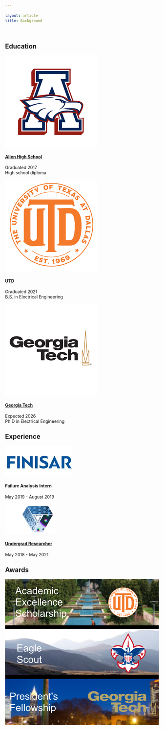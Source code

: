 ```yaml
---

layout: article
title: Background

---
```


## Education


<div class="grid">


 <div class="cell cell--auto">

<div class="card">
  <div class="card__image">
    <img class="image" src="/allen.png"/>
  </div>
  <div class="card__content">
    <div class="card__header">
      <h4><a href="/home">Allen High School</a></h4>
    </div>
    <p>Graduated 2017 <br> High school diploma</p>
  </div>
</div>

</div>

<div class="cell cell--1">

</div>


<div class="cell cell--auto">

  <div class="card">
  <div class="card__image">
    <img class="image" src="/utd.png"/>
  </div>
  <div class="card__content">
    <div class="card__header">
      <h4><a href="/home">UTD</a> </h4>
    </div>
    <p>Graduated 2021 <br> B.S. in Electrical Engineering  </p>
  </div>
</div>

</div>

<div class="cell cell--1">

</div>


<div class="cell cell--auto">


<div class="card">
  <div class="card__image">
    <img class="image" src="/tech.png"/>
  </div>
  <div class="card__content">
    <div class="card__header">
      <h4><a href="/home">Georgia Tech</a></h4>
    </div>
    <p>Expected 2026 <br> Ph.D in Electrical Engineering</p>
  </div>
</div>


</div>


</div>

## Experience

<div class="grid">

<div class="cell cell--6">

<div class="item">
  <div class="item__image">
    <img class="image" src="/finisar.png"/>
  </div>
  <div class="item__content">
    <div class="item__header">
      <h4>Failure Analysis Intern</h4>
    </div>
    <div class="item__description">
      <p>May 2019 - August 2019</p>
    </div>
  </div>
</div>

</div>

<div class="cell cell--auto">

</div>


<div class="cell cell--6">

<div class="item">
  <div class="item__image">
    <img class="image" src="/nsc.png"/>
  </div>
  <div class="item__content">
    <div class="item__header">
      <h4> <a href = "https://personal.utdallas.edu/~joseph.friedman/">Undergrad Researcher </a></h4> 
    </div>
    <div class="item__description">
      <p>May 2018 - May 2021</p>
    </div>
  </div>
</div>

</div>



</div>

## Awards

<style>
  .swiper-demo {
    height: 220px;
  }
  .swiper-demo .swiper__slide {
    display: flex;
    align-items: center;
    justify-content: center;
    font-size: 3rem;
    color: #fff;
  }
  .swiper-demo .swiper__slide:nth-child(even) {
    background-color: #ff69b4;
  }
  .swiper-demo .swiper__slide:nth-child(odd) {
    background-color: #2593fc;
  }
  .swiper-demo--dark .swiper__slide:nth-child(even) {
    background-color: #312;
  }
  .swiper-demo--dark .swiper__slide:nth-child(odd) {
    background-color: #123;
  }
  .swiper-demo--image .swiper__slide:nth-child(n) {
    background-color: #000;
  }
</style>


<div class="swiper my-3 swiper-demo swiper-demo--image swiper-demo--3">
  <div class="swiper__wrapper">
    <div class="swiper__slide"><a href="https://enroll.utdallas.edu/freshman/aes/prospective-students/qualifications/"><img class="lightbox-ignore" src="/aes.png"/></a></div>
    <div class="swiper__slide"><a href="https://www.scouting.org/resources/guide-to-advancement/eagle-scout-rank/"><img class="lightbox-ignore" src="/bsa.png"/></a></div>
    <div class="swiper__slide"><img class="lightbox-ignore" src="/techa.png"/></div>
  </div>
  <div class="swiper__button swiper__button--prev fas fa-chevron-left"></div>
  <div class="swiper__button swiper__button--next fas fa-chevron-right"></div>
</div>



<script>
  {%- include scripts/lib/swiper.js -%}
  var SOURCES = window.TEXT_VARIABLES.sources;
  window.Lazyload.js(SOURCES.jquery, function() {
    $('.swiper-demo--0').swiper();
    $('.swiper-demo--1').swiper();
    $('.swiper-demo--2').swiper();
    $('.swiper-demo--3').swiper();
    $('.swiper-demo--4').swiper({ animation: false });
  });
</script>